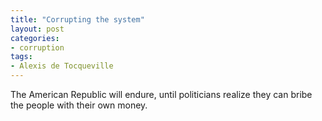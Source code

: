```yaml
---
title: "Corrupting the system"
layout: post
categories:
- corruption
tags:
- Alexis de Tocqueville
---
```


The American Republic will endure, until politicians realize they can bribe the people with their own money.